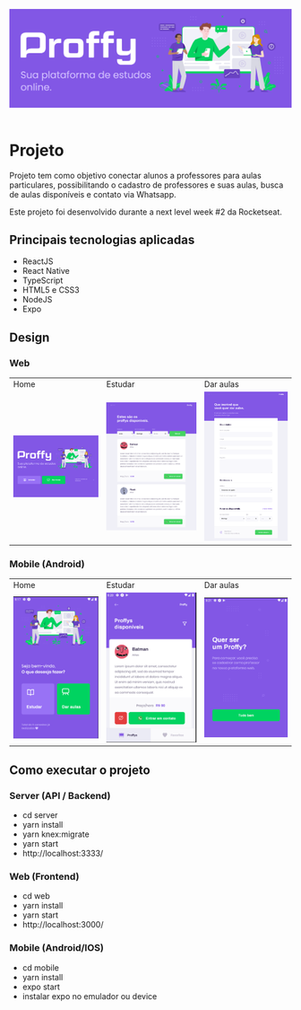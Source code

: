 <p align="center">
  <img src="./layouts/prints/logo.png"/>
  <br><br>
</p>

# Projeto

Projeto tem como objetivo conectar alunos a professores para aulas particulares, possibilitando o cadastro de professores e suas aulas, busca de aulas disponíveis e contato via Whatsapp.

Este projeto foi desenvolvido durante a next level week #2 da Rocketseat.

## Principais tecnologias aplicadas

- ReactJS
- React Native
- TypeScript
- HTML5 e CSS3
- NodeJS
- Expo

## Design

### Web

<table>
  <tr>
    <td colspan="1">Home</td>
    <td colspan="1">Estudar</td>
    <td colspan="1">Dar aulas</td>
  </tr>
  <tr>
    <td><img src="./layouts/prints/landing_web.png" width=500 /></td>
    <td><img src="./layouts/prints/study_web.png" width=500 /></td>
    <td><img src="./layouts/prints/giveclasses_web.png" width=500 /></td>
  </tr>
</table>

### Mobile (Android)

<table>
  <tr>
    <td colspan="1">Home</td>
    <td colspan="1">Estudar</td>
    <td colspan="1">Dar aulas</td>
  </tr>
  <tr>
    <td><img src="./layouts/prints/landing_mobile.png" width=500 /></td>
    <td><img src="./layouts/prints/study_mobile.png" width=500 /></td>
    <td><img src="./layouts/prints/giveclasses_mobile.png" width=500 /></td>
  </tr>
</table>

## Como executar o projeto

### Server (API / Backend)

- cd server
- yarn install
- yarn knex:migrate
- yarn start
- http://localhost:3333/

### Web (Frontend)

- cd web
- yarn install
- yarn start
- http://localhost:3000/

### Mobile (Android/IOS)

- cd mobile
- yarn install
- expo start
- instalar expo no emulador ou device
